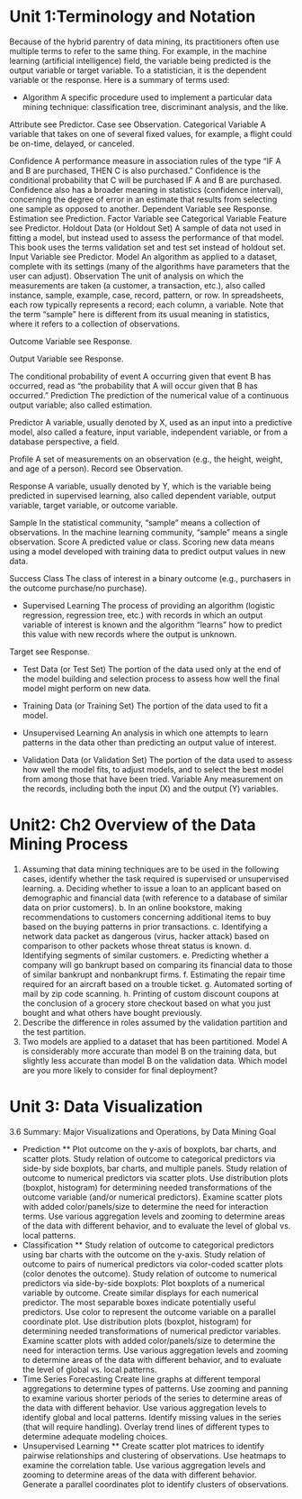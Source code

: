 # Unit 1:Terminology and Notation
Because of the hybrid parentry of data mining, its practitioners often
use multiple terms to refer to the same thing. For example, in the
machine learning (artificial intelligence) field, the variable being
predicted is the output variable or target variable. To a statistician, it is
the dependent variable or the response. Here is a summary of terms
used:

* Algorithm A specific procedure used to implement a particular
data mining technique: classification tree, discriminant analysis,
and the like.

Attribute see Predictor.
Case see Observation.
Categorical Variable A variable that takes on one of several
fixed values, for example, a flight could be on-time, delayed, or
canceled.

Confidence A performance measure in association rules of the
type “IF A and B are purchased, THEN C is also purchased.”
Confidence is the conditional probability that C will be purchased
IF A and B are purchased.
Confidence also has a broader meaning in statistics (confidence
interval), concerning the degree of error in an estimate that
results from selecting one sample as opposed to another.
Dependent Variable see Response.
Estimation see Prediction.
Factor Variable see Categorical Variable
Feature see Predictor.
Holdout Data (or Holdout Set) A sample of data not used in
fitting a model, but instead used to assess the performance of that
model. This book uses the terms validation set and test set
instead of holdout set.
Input Variable see Predictor.
Model An algorithm as applied to a dataset, complete with its
settings (many of the algorithms have parameters that the user
can adjust).
Observation The unit of analysis on which the measurements
are taken (a customer, a transaction, etc.), also called instance,
sample, example, case, record, pattern, or row. In spreadsheets,
each row typically represents a record; each column, a variable.
Note that the term “sample” here is different from its usual
meaning in statistics, where it refers to a collection of
observations.

Outcome Variable see Response.

Output Variable see Response.

The conditional probability of event A occurring given
that event B has occurred, read as “the probability that A will
occur given that B has occurred.”
Prediction The prediction of the numerical value of a
continuous output variable; also called estimation.

Predictor A variable, usually denoted by X, used as an input into
a predictive model, also called a feature, input variable,
independent variable, or from a database perspective, a field.

Profile A set of measurements on an observation (e.g., the
height, weight, and age of a person).
Record see Observation.

Response A variable, usually denoted by Y, which is the variable
being predicted in supervised learning, also called dependent
variable, output variable, target variable, or outcome variable.

Sample In the statistical community, “sample” means a
collection of observations. In the machine learning community,
“sample” means a single observation.
Score A predicted value or class. Scoring new data means using
a model developed with training data to predict output values in
new data.

Success Class The class of interest in a binary outcome (e.g.,
purchasers in the outcome purchase/no purchase).

* Supervised Learning The process of providing an algorithm
(logistic regression, regression tree, etc.) with records in which an
output variable of interest is known and the algorithm “learns”
how to predict this value with new records where the output is
unknown.

Target see Response.

* Test Data (or Test Set) The portion of the data used only at the
end of the model building and selection process to assess how well
the final model might perform on new data.

* Training Data (or Training Set) The portion of the data used
to fit a model.

* Unsupervised Learning An analysis in which one attempts to
learn patterns in the data other than predicting an output value of
interest.

* Validation Data (or Validation Set) The portion of the data
used to assess how well the model fits, to adjust models, and to
select the best model from among those that have been tried.
Variable Any measurement on the records, including both the
input (X) and the output (Y) variables.
# Unit2: Ch2 Overview of the Data Mining Process
 1. Assuming that data mining techniques are to be used in the
 following cases, identify whether the task required is supervised
 or unsupervised learning.
 a. Deciding whether to issue a loan to an applicant based on
 demographic and financial data (with reference to a database
 of similar data on prior customers).
 b. In an online bookstore, making recommendations to
 customers concerning additional items to buy based on the
 buying patterns in prior transactions.
 c. Identifying a network data packet as dangerous (virus, hacker
 attack) based on comparison to other packets whose threat
status is known.
 d. Identifying segments of similar customers.
 e. Predicting whether a company will go bankrupt based on
 comparing its financial data to those of similar bankrupt and
 nonbankrupt firms.
 f. Estimating the repair time required for an aircraft based on a
 trouble ticket.
 g. Automated sorting of mail by zip code scanning.
 h. Printing of custom discount coupons at the conclusion of a
 grocery store checkout based on what you just bought and
 what others have bought previously.
 2. Describe the difference in roles assumed by the validation
 partition and the test partition.
 3. Two models are applied to a dataset that has been partitioned.
 Model A is considerably more accurate than model B on the
 training data, but slightly less accurate than model B on the
 validation data. Which model are you more likely to consider for
 final deployment?

# Unit 3: Data Visualization
3.6 Summary: Major Visualizations and
 Operations, by Data Mining Goal
 * Prediction
 ** Plot outcome on the y-axis of boxplots, bar charts, and scatter
 plots.
 Study relation of outcome to categorical predictors via side-by
side boxplots, bar charts, and multiple panels.
 Study relation of outcome to numerical predictors via scatter
 plots.
 Use distribution plots (boxplot, histogram) for determining
 needed transformations of the outcome variable (and/or
 numerical predictors).
 Examine scatter plots with added color/panels/size to determine
 the need for interaction terms.
 Use various aggregation levels and zooming to determine areas of
 the data with different behavior, and to evaluate the level of global
vs. local patterns.
 * Classification
 ** Study relation of outcome to categorical predictors using bar
 charts with the outcome on the y-axis.
 Study relation of outcome to pairs of numerical predictors via
 color-coded scatter plots (color denotes the outcome).
 Study relation of outcome to numerical predictors via side-by-side
 boxplots: Plot boxplots of a numerical variable by outcome. Create
 similar displays for each numerical predictor. The most separable
 boxes indicate potentially useful predictors.
 Use color to represent the outcome variable on a parallel
 coordinate plot.
 Use distribution plots (boxplot, histogram) for determining
 needed transformations of numerical predictor variables.
 Examine scatter plots with added color/panels/size to determine
 the need for interaction terms.
 Use various aggregation levels and zooming to determine areas of
 the data with different behavior, and to evaluate the level of global
 vs. local patterns.
 * Time Series Forecasting
 Create line graphs at different temporal aggregations to determine
 types of patterns.
 Use zooming and panning to examine various shorter periods of
 the series to determine areas of the data with different behavior.
 Use various aggregation levels to identify global and local
 patterns.
 Identify missing values in the series (that will require handling).
 Overlay trend lines of different types to determine adequate
 modeling choices.
 * Unsupervised Learning
 ** Create scatter plot matrices to identify pairwise relationships and
 clustering of observations.
 Use heatmaps to examine the correlation table.
 Use various aggregation levels and zooming to determine areas of
 the data with different behavior.
 Generate a parallel coordinates plot to identify clusters of
 observations.
